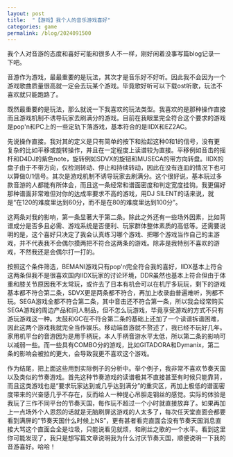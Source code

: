 ```yaml
---
layout: post
title:  "【游戏】我个人的音乐游戏喜好"
categories: game
permalink: /blog/2024091500
---
```


我个人对音游的态度和喜好可能和很多人不一样，刚好闲着没事写篇blog记录一下吧。

音游作为游戏，最最重要的是玩法，其次才是音乐好不好听。因此我不会因为一个游戏歌曲质量很高就一定会去玩某个游戏。毕竟歌好听可以下载ost听歌，玩法不喜欢就只能跑路了。

既然最重要的是玩法，那么就说一下我喜欢的玩法类型。我喜欢的是那种操作直接而且游戏机制不诱导玩家去刷满分的游戏。目前在我眼里完全符合这个要求的游戏是pop'n和PC上的一些定轨下落游戏，基本符合的是IIDX和EZ2AC。

先说操作直接。我对其的定义是只有简单的按下和抬起这种0和1的信号，没有更复杂的比如平移或旋转操作，并且在一定程度上读谱较为直接。平移例如音击的摇杆和D4DJ的紫色note，旋转例如SDVX的旋钮和MUSECA的带方向转盘。IIDX的盘子由于不带方向，仅检测转动、停止和持续转动，因此在没有连皿的情况下也可以算做0/1信号。其次是游戏机制不诱导玩家去刷满分。这个很好说，基本玩过多款音游的人都能有所体会，而且这一条经常和谱面密度和判定宽度挂钩。我更偏好那种谱面非常难但对你的达成率要求不高的游戏，用DJ SILENT的话来说，就是“在120的难度里达到60分，而不是在80的难度里达到100分”。

这两条对我的影响，第一条显著大于第二条。除此之外还有一些场外因素，比如背谱成分是否多且必需、游戏系统是否便利、玩家群体整体素质的高低等。还需要说明的是，这个喜好只决定了我会认真练习哪个游戏、把哪个游戏当作自己的主游戏，并不代表我不会偶尔摸两把不符合这两条的游戏。除非是我特别不喜欢的游戏，不然我还是会偶尔打一打的。

按照这个条件筛选，BEMANI游戏只有pop'n完全符合我的喜好，IIDX基本上符合这两条但我不是很喜欢国内IIDX玩家的讨论环境，DDR虽然也基本上符合但由于体重和膝关节原因我不太常玩，或许去了日本有机会可以在机厅多玩玩，剩下的游戏基本都不符合第二条，SDVX更是两条都不符合，再加上收录曲普遍难听，狗都不玩。SEGA游戏全都不符合第二条，其中音击还不符合第一条，所以我会经常购买SEGA游戏的周边产品和同人制品，但不怎么玩游戏，毕竟享受游戏的方式不只有游玩游戏这一种。太鼓和GC在不符合第二条的基础上还加了一个读谱拆谱困难，因此这两个游戏我就完全当作娱乐。移动端音游就不赘述了，我已经不玩好几年。家用机平台的音游因为是用手柄玩，本人手柄音游水平太低，所以第二条的影响可以减弱一些。而一些具有COMBO分的游戏，比如GITADORA和Dymanix，第二条的影响会被拉的更大，会导致我更不喜欢这个游戏。

作为结尾，把上面这些用到实际例子的分析中。举个例子，我非常不喜欢节奏天国以及类似的节奏游戏。首先这种节奏游戏的读谱极其不直接甚至有时候只能靠背，而且这类游戏也是“要求玩家达到或几乎达到满分”的重灾区，再加上极低的谱面密度带来的兴奋感几乎不存在，反而给人一种提心吊胆走钢丝的感觉。实际的体验是我玩了三作不同平台的节奏天国，每作玩不超过一个小时就直接放弃了。如果再加上一点场外个人恩怨的话就是无脑刷屏这游戏的人太多了，每次任天堂直面会都要看到满屏的“节奏天国什么时候上NS”，更有甚者看完直面会没有节奏天国消息直接大骂这个直面会全是垃圾，只能说看见就烦，和刷丝之歌的一个水平。看到这里你可能发现了，我只是想写篇文章说明我为什么讨厌节奏天国，顺便说明一下我的音游喜好。哈哈！
